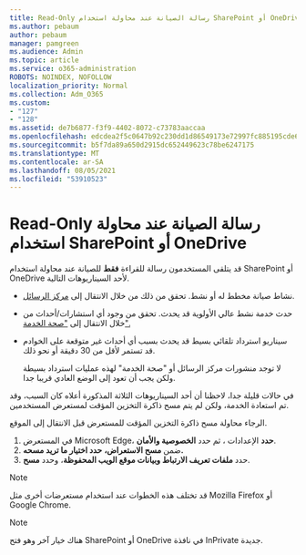 ```yaml
---
title: Read-Only رسالة الصيانة عند محاولة استخدام SharePoint أو OneDrive
ms.author: pebaum
author: pebaum
manager: pamgreen
ms.audience: Admin
ms.topic: article
ms.service: o365-administration
ROBOTS: NOINDEX, NOFOLLOW
localization_priority: Normal
ms.collection: Adm_O365
ms.custom:
- "127"
- "128"
ms.assetid: de7b6877-f3f9-4402-8072-c73783aaccaa
ms.openlocfilehash: edcdea2f5c0647b92c230dd1d86549173e72997fc885195cde688b3b17710a2c
ms.sourcegitcommit: b5f7da89a650d2915dc652449623c78be6247175
ms.translationtype: MT
ms.contentlocale: ar-SA
ms.lasthandoff: 08/05/2021
ms.locfileid: "53910523"
---
```

# <a name="read-only-for-maintenance-message-when-attempting-to-use-sharepoint-or-onedrive"></a>Read-Only رسالة الصيانة عند محاولة استخدام SharePoint أو OneDrive

قد يتلقى المستخدمون رسالة للقراءة **فقط** للصيانة عند محاولة استخدام SharePoint أو OneDrive لأحد السيناريوهات التالية. 

-   نشاط صيانة مخطط له أو نشط.  تحقق من ذلك من خلال الانتقال إلى [مركز الرسائل](https://portal.office.com/adminportal/home#/messagecenter).
-   حدث خدمة نشط عالي الأولوية قد يحدث. تحقق من وجود أي استشارات/أحداث من خلال الانتقال إلى ["صحة الخدمة".](https://portal.office.com/adminportal/home#/servicehealth)
-   سيناريو استرداد تلقائي بسيط قد يحدث بسبب أي أحداث غير متوقعة على الخوادم قد تستمر لأقل من 30 دقيقة أو نحو ذلك. 
    
    لا توجد منشورات مركز الرسائل أو "صحة الخدمة" لهذه عمليات استرداد بسيطة ولكن يجب أن تعود إلى الوضع العادي قريبا جدا.

في حالات قليلة جدا، لاحظنا أن أحد السيناريوهات الثلاثة المذكورة أعلاه كان السبب، وقد تم استعادة الخدمة، ولكن لم يتم مسح ذاكرة التخزين المؤقت لمستعرض المستخدمين.

الرجاء محاولة مسح ذاكرة التخزين المؤقت للمستعرض قبل الانتقال إلى الموقع.

1. في المستعرض Microsoft Edge، **حدد** الإعدادات ، ثم حدد **الخصوصية والأمان**.
2. ضمن **مسح الاستعراض،** **حدد اختيار ما تريد مسحه.**
3. حدد **ملفات تعريف الارتباط وبيانات موقع الويب المحفوظة**، وحدد **مسح**.

>[!Note] 
> قد تختلف هذه الخطوات عند استخدام مستعرضات أخرى مثل Mozilla Firefox أو Google Chrome.

>[!Note] 
> هناك خيار آخر وهو فتح SharePoint أو OneDrive في نافذة InPrivate جديدة.